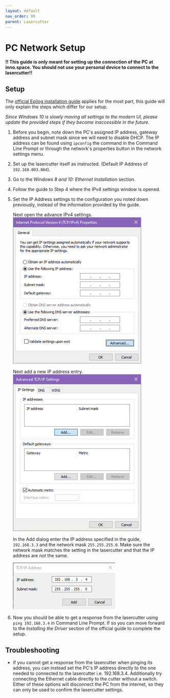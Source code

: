 ```yaml
---
layout: default 
nav_order: 99
parent: Lasercutter
---
```


# PC Network Setup

**!! This guide is only meant for setting up the connection of the PC at inno.space. You should not use your personal device to connect to the lasercutter!!**

## Setup

The [official Epilog installation guide](https://www.epiloglaser.com/assets/downloads/manuals/legend-manual-web.pdf) applies for the most part, this guide will only explain the steps which differ for our setup.

*Since Windows 10 is slowly moving all settings to the modern UI, please update the provided steps if they become inaccessible in the future.*

1. Before you begin, note down the PC's assigned IP address, gateway address and subnet mask since we will need to disable DHCP. The IP address can be found using `ipconfig` the command in the Command Line Prompt or through the network's properties button in the network settings menu.  
2. Set up the lasercutter itself as instructed. (Default IP Address of `192.168.003.004`).  
3. Go to the *Windows 8 and 10: Ethernet Installation* section.  
4. Follow the guide to Step 4 where the IPv4 settings window is opened.  
5. Set the IP Address settings to the configuration you noted down previously, instead of the information provided by the guide.  

    Next open the advance IPv4 settings.  
    ![Advanced IP settings](./images/ip_advanced.png)

    Next add a new IP address entry.  
    ![Add IP entry](./images/ip_add.png)

    In the Add dialog enter the IP address specified in the guide, `192.168.3.3` and the network mask `255.255.255.0`. Make sure the network mask matches the setting in the lasercutter and that the IP address are *not* the same.  

    ![Set second IP address](./images/ip_add_set.png)

6. Now you should be able to get a response from the lasercutter using `ping 192.168.3.4` in Command Line Prompt. If so you can move forward to the *Installing the Driver* section of the official guide to complete the setup.

## Troubleshooting

* If you cannot get a response from the lasercutter when pinging its address, you can instead set the PC's IP address directly to the one needed to connected to the lasercutter i.e. 192.168.3.4. Additionally try connecting the Ethernet cable directly to the cutter without a switch. Either of these options will disconnect the PC from the internet, so they can only be used to confirm the lasercutter settings.  
